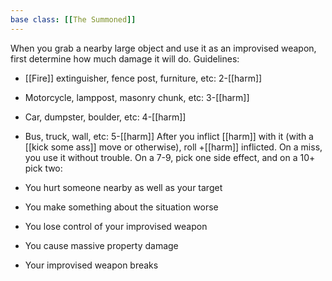 ```yaml
---
base class: [[The Summoned]]
---
```

 When you grab a nearby large object and use it as an improvised weapon, first determine how much damage it will do. Guidelines:
 
- [[Fire]] extinguisher, fence post, furniture, etc:     2-[[harm]]

- Motorcycle, lamppost, masonry chunk, etc:     3-[[harm]]

- Car, dumpster, boulder, etc: 4-[[harm]]

- Bus, truck, wall, etc: 5-[[harm]]
After you inflict [[harm]] with it (with a [[kick some ass]] move or otherwise), roll +[[harm]] inflicted. On a miss, you use it without trouble. On a 7-9, pick one side effect, and on a 10+ pick two:

- You hurt someone nearby as well as your target

- You make something about the situation worse

- You lose control of your improvised weapon

- You cause massive property damage

- Your improvised weapon breaks